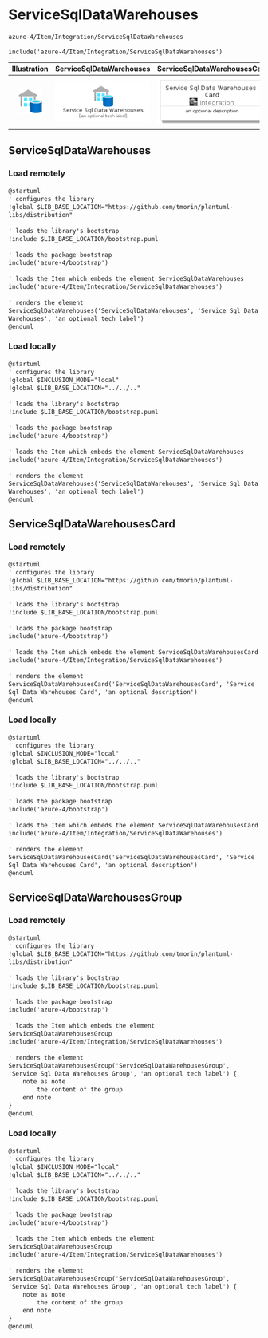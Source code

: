 # ServiceSqlDataWarehouses


```text
azure-4/Item/Integration/ServiceSqlDataWarehouses
```

```text
include('azure-4/Item/Integration/ServiceSqlDataWarehouses')
```



| Illustration | ServiceSqlDataWarehouses | ServiceSqlDataWarehousesCard | ServiceSqlDataWarehousesGroup |
| :---: | :---: | :---: | :---: |
| ![illustration for Illustration](../../../azure-4/Item/Integration/ServiceSqlDataWarehouses.png) | ![illustration for ServiceSqlDataWarehouses](../../../azure-4/Item/Integration/ServiceSqlDataWarehouses.Local.png) | ![illustration for ServiceSqlDataWarehousesCard](../../../azure-4/Item/Integration/ServiceSqlDataWarehousesCard.Local.png) | ![illustration for ServiceSqlDataWarehousesGroup](../../../azure-4/Item/Integration/ServiceSqlDataWarehousesGroup.Local.png) |




## ServiceSqlDataWarehouses

### Load remotely
```plantuml
@startuml
' configures the library
!global $LIB_BASE_LOCATION="https://github.com/tmorin/plantuml-libs/distribution"

' loads the library's bootstrap
!include $LIB_BASE_LOCATION/bootstrap.puml

' loads the package bootstrap
include('azure-4/bootstrap')

' loads the Item which embeds the element ServiceSqlDataWarehouses
include('azure-4/Item/Integration/ServiceSqlDataWarehouses')

' renders the element
ServiceSqlDataWarehouses('ServiceSqlDataWarehouses', 'Service Sql Data Warehouses', 'an optional tech label')
@enduml
```

### Load locally
```plantuml
@startuml
' configures the library
!global $INCLUSION_MODE="local"
!global $LIB_BASE_LOCATION="../../.."

' loads the library's bootstrap
!include $LIB_BASE_LOCATION/bootstrap.puml

' loads the package bootstrap
include('azure-4/bootstrap')

' loads the Item which embeds the element ServiceSqlDataWarehouses
include('azure-4/Item/Integration/ServiceSqlDataWarehouses')

' renders the element
ServiceSqlDataWarehouses('ServiceSqlDataWarehouses', 'Service Sql Data Warehouses', 'an optional tech label')
@enduml
```

## ServiceSqlDataWarehousesCard

### Load remotely
```plantuml
@startuml
' configures the library
!global $LIB_BASE_LOCATION="https://github.com/tmorin/plantuml-libs/distribution"

' loads the library's bootstrap
!include $LIB_BASE_LOCATION/bootstrap.puml

' loads the package bootstrap
include('azure-4/bootstrap')

' loads the Item which embeds the element ServiceSqlDataWarehousesCard
include('azure-4/Item/Integration/ServiceSqlDataWarehouses')

' renders the element
ServiceSqlDataWarehousesCard('ServiceSqlDataWarehousesCard', 'Service Sql Data Warehouses Card', 'an optional description')
@enduml
```

### Load locally
```plantuml
@startuml
' configures the library
!global $INCLUSION_MODE="local"
!global $LIB_BASE_LOCATION="../../.."

' loads the library's bootstrap
!include $LIB_BASE_LOCATION/bootstrap.puml

' loads the package bootstrap
include('azure-4/bootstrap')

' loads the Item which embeds the element ServiceSqlDataWarehousesCard
include('azure-4/Item/Integration/ServiceSqlDataWarehouses')

' renders the element
ServiceSqlDataWarehousesCard('ServiceSqlDataWarehousesCard', 'Service Sql Data Warehouses Card', 'an optional description')
@enduml
```

## ServiceSqlDataWarehousesGroup

### Load remotely
```plantuml
@startuml
' configures the library
!global $LIB_BASE_LOCATION="https://github.com/tmorin/plantuml-libs/distribution"

' loads the library's bootstrap
!include $LIB_BASE_LOCATION/bootstrap.puml

' loads the package bootstrap
include('azure-4/bootstrap')

' loads the Item which embeds the element ServiceSqlDataWarehousesGroup
include('azure-4/Item/Integration/ServiceSqlDataWarehouses')

' renders the element
ServiceSqlDataWarehousesGroup('ServiceSqlDataWarehousesGroup', 'Service Sql Data Warehouses Group', 'an optional tech label') {
    note as note
        the content of the group
    end note
}
@enduml
```

### Load locally
```plantuml
@startuml
' configures the library
!global $INCLUSION_MODE="local"
!global $LIB_BASE_LOCATION="../../.."

' loads the library's bootstrap
!include $LIB_BASE_LOCATION/bootstrap.puml

' loads the package bootstrap
include('azure-4/bootstrap')

' loads the Item which embeds the element ServiceSqlDataWarehousesGroup
include('azure-4/Item/Integration/ServiceSqlDataWarehouses')

' renders the element
ServiceSqlDataWarehousesGroup('ServiceSqlDataWarehousesGroup', 'Service Sql Data Warehouses Group', 'an optional tech label') {
    note as note
        the content of the group
    end note
}
@enduml
```

